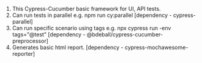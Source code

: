 1. This Cypress-Cucumber basic framework for UI, API tests.
2. Can run tests in parallel e.g. npm run cy:parallel [dependency - cypress-parallel]
3. Can run specific scenario using tags e.g. npx cypress run -env tags="@test"  [dependency - @bdeball/cypress-cucumber-preprocessor]
4. Generates basic html report. [dependency - cypress-mochawesome-reporter]
